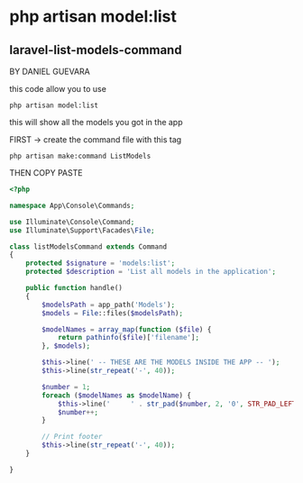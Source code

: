 # php artisan model:list
## laravel-list-models-command

BY DANIEL GUEVARA 

this code allow you to use 
```
php artisan model:list
```

this will show all the models you got in the app

FIRST -> create the command file with this tag

```
php artisan make:command ListModels
```

THEN COPY PASTE

```PHP
<?php

namespace App\Console\Commands;

use Illuminate\Console\Command;
use Illuminate\Support\Facades\File;

class listModelsCommand extends Command
{
    protected $signature = 'models:list';
    protected $description = 'List all models in the application';

    public function handle()
    {
        $modelsPath = app_path('Models');
        $models = File::files($modelsPath);

        $modelNames = array_map(function ($file) {
            return pathinfo($file)['filename'];
        }, $models);

        $this->line(' -- THESE ARE THE MODELS INSIDE THE APP -- ');
        $this->line(str_repeat('-', 40));

        $number = 1;
        foreach ($modelNames as $modelName) {
            $this->line('     ' . str_pad($number, 2, '0', STR_PAD_LEFT) . ' -> ' . "<fg=yellow>" . $modelName . "</>");
            $number++;
        }

        // Print footer
        $this->line(str_repeat('-', 40));
    }

}

```
